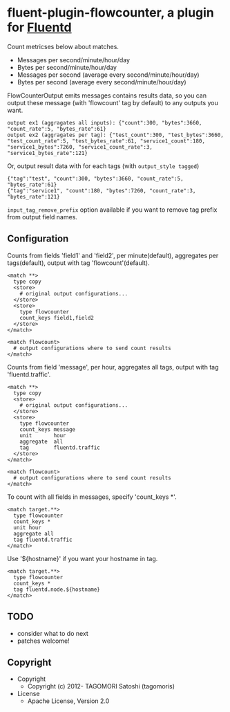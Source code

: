 # fluent-plugin-flowcounter, a plugin for [Fluentd](http://fluentd.org)

Count metricses below about matches.

* Messages per second/minute/hour/day
* Bytes per second/minute/hour/day
* Messages per second (average every second/minute/hour/day)
* Bytes per second (average every second/minute/hour/day)

FlowCounterOutput emits messages contains results data, so you can output these message (with 'flowcount' tag by default) to any outputs you want.

    output ex1 (aggragates all inputs): {"count":300, "bytes":3660, "count_rate":5, "bytes_rate":61}
    output ex2 (aggragates per tag): {"test_count":300, "test_bytes":3660, "test_count_rate":5, "test_bytes_rate":61, "service1_count":180, "service1_bytes":7260, "service1_count_rate":3, "service1_bytes_rate":121}

Or, output result data with for each tags (with `output_style tagged`)

    {"tag":"test", "count":300, "bytes":3660, "count_rate":5, "bytes_rate":61}
    {"tag":"service1", "count":180, "bytes":7260, "count_rate":3, "bytes_rate":121}

`input_tag_remove_prefix` option available if you want to remove tag prefix from output field names.

## Configuration

Counts from fields 'field1' and 'field2', per minute(default), aggregates per tags(default), output with tag 'flowcount'(default).

    <match **>
      type copy
      <store>
        # original output configurations...
      </store>
      <store>
        type flowcounter
        count_keys field1,field2
      </store>
    </match>
    
    <match flowcount>
      # output configurations where to send count results
    </match>

Counts from field 'message', per hour, aggregates all tags, output with tag 'fluentd.traffic'.

    <match **>
      type copy
      <store>
        # original output configurations...
      </store>
      <store>
        type flowcounter
        count_keys message
        unit       hour
        aggregate  all
        tag        fluentd.traffic
      </store>
    </match>
    
    <match flowcount>
      # output configurations where to send count results
    </match>

To count with all fields in messages, specify 'count_keys *'.

    <match target.**>
      type flowcounter
      count_keys *
      unit hour
      aggregate all
      tag fluentd.traffic
    </match>

Use '${hostname}' if you want your hostname in tag.

    <match target.**>
      type flowcounter
      count_keys *
      tag fluentd.node.${hostname}
    </match>

## TODO

* consider what to do next
* patches welcome!

## Copyright

* Copyright
  * Copyright (c) 2012- TAGOMORI Satoshi (tagomoris)
* License
  * Apache License, Version 2.0

